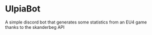 # UlpiaBot
A simple discord bot that generates some statistics from an EU4 game thanks to the skanderbeg API
